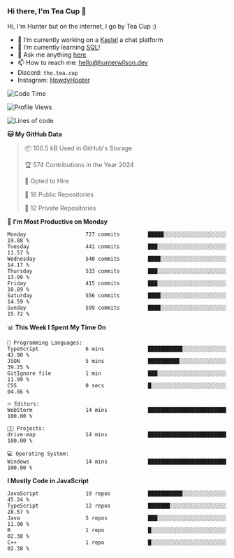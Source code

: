 ### Hi there, I'm Tea Cup 👋 

Hi, I'm Hunter but on the internet, I go by Tea Cup :)

- 🔭 I’m currently working on a [Kastel](https://github.com/KastelApp) a chat platform
- 🌱 I’m currently learning [SQL](https://github.com/TheTeaCup/CIS-3750)!
- 💬 Ask me anything [here](https://github.com/TheTeaCup/TheTeaCup/issues)
- 📫 How to reach me: [hello@hunterwilson.dev](mailto:hello@hunterwilson.dev)
- Discord: `the.tea.cup`
- Instagram: [HowdyHooter](https://instagram.com/HowdyHooter)

<!--START_SECTION:waka-->
![Code Time](http://img.shields.io/badge/Code%20Time-594%20hrs%2029%20mins-blue)

![Profile Views](http://img.shields.io/badge/Profile%20Views-6-blue)

![Lines of code](https://img.shields.io/badge/From%20Hello%20World%20I%27ve%20Written-1.4%20million%20lines%20of%20code-blue)

**🐱 My GitHub Data** 

> 📦 100.5 kB Used in GitHub's Storage 
 > 
> 🏆 574 Contributions in the Year 2024
 > 
> 💼 Opted to Hire
 > 
> 📜 16 Public Repositories 
 > 
> 🔑 12 Private Repositories 
 > 
📅 **I'm Most Productive on Monday** 

```text
Monday                   727 commits         █████░░░░░░░░░░░░░░░░░░░░   19.08 % 
Tuesday                  441 commits         ███░░░░░░░░░░░░░░░░░░░░░░   11.57 % 
Wednesday                540 commits         ████░░░░░░░░░░░░░░░░░░░░░   14.17 % 
Thursday                 533 commits         ███░░░░░░░░░░░░░░░░░░░░░░   13.99 % 
Friday                   415 commits         ███░░░░░░░░░░░░░░░░░░░░░░   10.89 % 
Saturday                 556 commits         ████░░░░░░░░░░░░░░░░░░░░░   14.59 % 
Sunday                   599 commits         ████░░░░░░░░░░░░░░░░░░░░░   15.72 % 
```


📊 **This Week I Spent My Time On** 

```text
💬 Programming Languages: 
TypeScript               6 mins              ███████████░░░░░░░░░░░░░░   43.90 % 
JSON                     5 mins              ██████████░░░░░░░░░░░░░░░   39.25 % 
GitIgnore file           1 min               ███░░░░░░░░░░░░░░░░░░░░░░   11.99 % 
CSS                      0 secs              █░░░░░░░░░░░░░░░░░░░░░░░░   04.86 % 

🔥 Editors: 
WebStorm                 14 mins             █████████████████████████   100.00 % 

🐱‍💻 Projects: 
drive-map                14 mins             █████████████████████████   100.00 % 

💻 Operating System: 
Windows                  14 mins             █████████████████████████   100.00 % 
```

**I Mostly Code in JavaScript** 

```text
JavaScript               19 repos            ███████████░░░░░░░░░░░░░░   45.24 % 
TypeScript               12 repos            ███████░░░░░░░░░░░░░░░░░░   28.57 % 
Java                     5 repos             ███░░░░░░░░░░░░░░░░░░░░░░   11.90 % 
R                        1 repo              █░░░░░░░░░░░░░░░░░░░░░░░░   02.38 % 
C++                      1 repo              █░░░░░░░░░░░░░░░░░░░░░░░░   02.38 % 
```




<!--END_SECTION:waka-->
